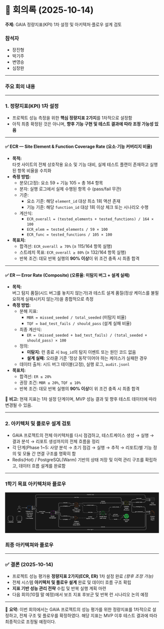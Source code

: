 # 📑 회의록 (2025-10-14)

**주제:** GAIA 정량지표(KPI) 1차 설정 및 아키텍처·플로우 설계 검토  

### 참석자
- 장진형  
- 박기주  
- 변영승  
- 심창완  

---

### 주요 회의 내용

---

### 1. 정량지표(KPI) 1차 설정  
- 프로젝트 성능 측정을 위한 **핵심 정량지표 2가지**를 1차적으로 설정함  
- 아직 최종 확정된 것은 아니며, **향후 기능 구현 및 테스트 결과에 따라 조정 가능성 있음**

---

#### ✅ ECR — Site Element & Function Coverage Rate (요소·기능 커버리지 비율)
- **목적:**  
  타겟 사이트의 전체 상호작용 요소 및 기능 대비, 실제 테스트 플랜이 존재하고 실행된 항목 비율을 수치화  
- **측정 방법:**  
  - 분모(고정): 요소 59 + 기능 105 = 총 164 항목  
  - 분자: 실행 로그에서 실제 수행된 항목 수 (pass/fail 무관)  
  - 기준:  
    - 요소 기준: 해당 `element_id` 대상 최소 1회 액션 존재  
    - 기능 기준: 해당 `function_id` 대상 1회 이상 체크 또는 시나리오 수행  
  - 계산식:  
    - `ECR_overall = (tested_elements + tested_functions) / 164 × 100`  
    - `ECR_elem = tested_elements / 59 × 100`  
    - `ECR_func = tested_functions / 105 × 100`  
- **목표치:**  
  - 합격선: `ECR_overall ≥ 70%` (≥ 115/164 항목 실행)  
  - 스트레치 목표: `ECR_overall ≥ 80%` (≥ 132/164 항목 실행)  
  - 반복 조건: 데모 반복 실행의 **90% 이상**이 위 조건 충족 시 최종 합격

---

#### ✅ ER — Error Rate (Composite) (오류율: 미탐지 버그 + 설계 실패)
- **목적:**  
  버그 탐지 품질(시드 버그를 놓치지 않는가)과 테스트 설계 품질(정상 케이스를 불필요하게 실패시키지 않는가)을 종합적으로 측정  
- **측정 방법:**  
  - 분해 지표:  
    - `MBR = missed_seeded / total_seeded` (미탐지 비율)  
    - `TQF = bad_test_fails / should_pass` (설계 실패 비율)  
  - 최종 계산식:  
    - `ER = (missed_seeded + bad_test_fails) / (total_seeded + should_pass) × 100`  
  - 정의:  
    - **미탐지:** 런 종료 시 `bug_id`의 탐지 이벤트 또는 원인 코드 없음  
    - **설계 실패:** 오라클 기준 ‘정상 동작’이어야 하는 케이스가 실패한 경우  
  - 데이터 출처: 시드 버그 테이블(고정), 실행 로그, `audit.jsonl`  
- **목표치:**  
  - 합격선: `ER ≤ 20%`  
  - 권장 조건: `MBR ≤ 20%`, `TQF ≤ 10%`  
  - 반복 조건: 데모 반복 실행의 **90% 이상**이 위 조건 충족 시 최종 합격

📌 **비고:** 현재 지표는 1차 설정 단계이며, MVP 성능 결과 및 향후 테스트 데이터에 따라 변경될 수 있음.

---

### 2. 아키텍처 및 플로우 설계 검토  
- GAIA 프로젝트의 전체 아키텍처를 다시 점검하고, 테스트케이스 생성 → 실행 → 결과 분석 → 리포트 생성까지의 전체 흐름을 정리  
- 각 단계(Phase 1~5: 사양 분석 → 초기 점검 → 실행 → 추적 → 리포트)별 기능 정의 및 모듈 간 연결 구조를 명확히 함  
- Redis(Hot) / PostgreSQL(Warm) 기반의 상태 저장 및 이력 관리 구조를 확립하고, 데이터 흐름 설계를 완료함

---

### 1학기 목표 아키텍처와 플로우
![images](images/GAIA_architecture_first.png)


### 최종 아키텍쳐와 플로우

---

### ✅ 결론 (2025-10-14)  
- 프로젝트 성능 평가용 **정량지표 2가지(ECR, ER)** 1차 설정 완료 *(향후 조정 가능)*  
- 전체 시스템 **아키텍처 및 플로우 설계** 완료 및 데이터 흐름 구조 확립  
- **지표 기반 성능 관리 전략** 수립 및 반복 실행 계획 마련  
- 다음 회의(10월 말 예정)에서 보조 지표 후보군 및 반복 런 시나리오 논의 예정

---

📌 **요약:** 이번 회의에서는 GAIA 프로젝트의 성능 평가를 위한 정량지표를 1차적으로 설정하고, 전체 구조 및 플로우를 확정하였다. 해당 지표는 MVP 이후 테스트 결과에 따라 최종적으로 조정될 예정이다.
